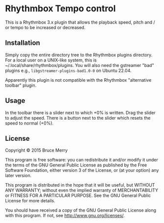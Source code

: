 Rhythmbox Tempo control
=======================
This is a Rhythmbox 3.x plugin that allows the playback speed, pitch and / or tempo to be increased
or decreased.

Installation
------------
Simply copy the entire directory tree to the Rhythmbox plugins directory. For
a local user on a UNIX-like system, this is ~/.local/share/rhythmbox/plugins.
You will also need the gstreamer "bad" plugins e.g.,
`libgstreamer-plugins-bad1.0-0` on Ubuntu 22.04.

Apparently this plugin is not compatible with the Rhythmbox "alternative
toolbar" plugin.

Usage
-----
In the toolbar there is a slider next to which +0% is written. Drag the slider
to adjust the speed. There is a button next to the slider which resets the
speed to normal (+0%).

License
-------
Copyright © 2015 Bruce Merry

This program is free software: you can redistribute it and/or modify
it under the terms of the GNU General Public License as published by
the Free Software Foundation, either version 3 of the License, or
(at your option) any later version.

This program is distributed in the hope that it will be useful,
but WITHOUT ANY WARRANTY; without even the implied warranty of
MERCHANTABILITY or FITNESS FOR A PARTICULAR PURPOSE.  See the
GNU General Public License for more details.

You should have received a copy of the GNU General Public License
along with this program.  If not, see <http://www.gnu.org/licenses/>.
